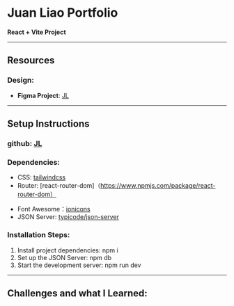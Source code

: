 # Juan Liao Portfolio

**React + Vite Project**

---

## Resources

### Design:

- **Figma Project**: [JL](https://www.figma.com/design/GcaCmmqIlHGm63d8NbpoYX/portfolio?node-id=0-1&p=f&t=ygJrSI6sgyDbd5rS-0)

---

## Setup Instructions

### github: [JL](https://github.com/blueberryliaojuan/bloomie.git)

### Dependencies:

- CSS: [tailwindcss](https://tailwindcss.com/)
- Router: [react-router-dom]（https://www.npmjs.com/package/react-router-dom）
<!-- - classname: [classnames](https://www.npmjs.com/package/classnames) -->
- Font Awesome：[ionicons](https://docs.fontawesome.com/web/use-with/react)
- JSON Server: [typicode/json-server](https://github.com/typicode/json-server)

### Installation Steps:

1. Install project dependencies: npm i
2. Set up the JSON Server:
   npm db
3. Start the development server: npm run dev

---

## Challenges and what I Learned:
